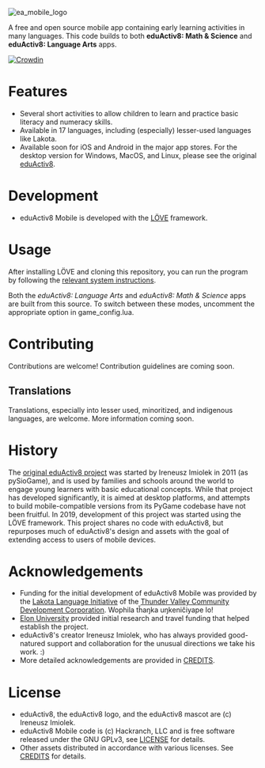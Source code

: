![ea_mobile_logo](https://user-images.githubusercontent.com/254471/67891860-d490c880-fb29-11e9-9fb2-600bff7abc50.png)

A free and open source mobile app containing early learning activities in many languages. This code builds to both **eduActiv8: Math & Science** and **eduActiv8: Language Arts** apps.

[![Crowdin](https://badges.crowdin.net/eduactiv8-mobile/localized.svg)](https://crowdin.com/project/eduactiv8-mobile)

Features
========
* Several short activities to allow children to learn and practice basic literacy and numeracy skills.
* Available in 17 languages, including (especially) lesser-used languages like Lakota.
* Available soon for iOS and Android in the major app stores. For the desktop version for Windows, MacOS, and Linux, please see the original [eduActiv8](https://eduactiv8.org).

Development
============
* eduActiv8 Mobile is developed with the [LÖVE](https://love2d.org) framework.

Usage
=====
After installing LÖVE and cloning this repository, you can run the program by following the [relevant system instructions](https://love2d.org/wiki/Getting_Started).

Both the *eduActiv8: Language Arts* and *eduActiv8: Math & Science* apps are built from this source. To switch between these modes, uncomment the appropriate option in game_config.lua.

Contributing
============
Contributions are welcome! Contribution guidelines are coming soon.

Translations
------------
Translations, especially into lesser used, minoritized, and indigenous languages, are welcome. More information coming soon.

History
=======
The [original eduActiv8 project](https://eduactiv8.org) was started by Ireneusz Imiolek in 2011 (as pySioGame), and is used by families and schools around the world to engage young learners with basic educational concepts. While that project has developed significantly, it is aimed at desktop platforms, and attempts to build mobile-compatible versions from its PyGame codebase have not been fruitful. In 2019, development of this project was started using the LÖVE framework. This project shares no code with eduActiv8, but repurposes much of eduActiv8's design and assets with the goal of extending access to users of mobile devices.

Acknowledgements
================
* Funding for the initial development of eduActiv8 Mobile was provided by the [Lakota Language Initiative](https://thundervalley.org/live-rez/our-programs/lakota-language) of the [Thunder Valley Community Development Corporation](https://thundervalley.org/). Wophila tȟaŋka uŋkeničiyape lo!
* [Elon University](https://elon.edu) provided initial research and travel funding that helped establish the project.
* eduActiv8's creator Ireneusz Imiolek, who has always provided good-natured support and collaboration for the unusual directions we take his work. :)
* More detailed acknowledgements are provided in [CREDITS](CREDITS.md).

License
=======

* eduActiv8, the eduActiv8 logo, and the eduActiv8 mascot are (c) Ireneusz Imiolek.
* eduActiv8 Mobile code is (c) Hackranch, LLC and is free software released under the GNU GPLv3, see [LICENSE](LICENSE) for details.
* Other assets distributed in accordance with various licenses. See [CREDITS](CREDITS.md) for details.
